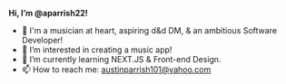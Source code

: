 **Hi, I’m @aparrish22!** 

- 👋 I'm a musician at heart, aspiring d&d DM, & an ambitious Software Developer!
- 👀 I’m interested in creating a music app!
- 🌱 I’m currently learning NEXT.JS & Front-end Design.
- 📫 How to reach me: austinparrish101@yahoo.com

<!---
aparrish22/aparrish22 is a ✨ special ✨ repository because its `README.md` (this file) appears on your GitHub profile.
You can click the Preview link to take a look at your changes.
--->
